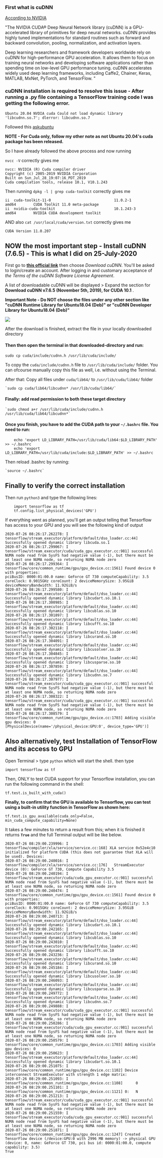 ### First what is cuDNN

[According to NVIDIA](https://developer.nvidia.com/cudnn#:~:text=The%20NVIDIA%20CUDA%C2%AE%20Deep,%2C%20normalization%2C%20and%20activation%20layers.)

"The NVIDIA CUDA® Deep Neural Network library (cuDNN) is a GPU-accelerated library of primitives for deep neural networks. cuDNN provides highly tuned implementations for standard routines such as forward and backward convolution, pooling, normalization, and activation layers.

Deep learning researchers and framework developers worldwide rely on cuDNN for high-performance GPU acceleration. It allows them to focus on training neural networks and developing software applications rather than spending time on low-level GPU performance tuning. cuDNN accelerates widely used deep learning frameworks, including Caffe2, Chainer, Keras, MATLAB, MxNet, PyTorch, and TensorFlow. "

### cuDNN installation is required to resolve this issue - After running a .py file containing a TensorFlow training code I was getting the following error.

```
Ubuntu 20.04 NVDIA cuda Could not load dynamic library 'libcudnn.so.7'; dlerror: libcudnn.so.7
```

Followed this [askubuntu](https://askubuntu.com/questions/1230645/when-is-cuda-gonna-be-released-for-ubuntu-20-04)

**NOTE - For Cuda only, follow my other note as not Ubuntu 20.04's cuda package has been released.**

So I have already followed the above process and now running

`nvcc -V` correctly gives me

```
nvcc: NVIDIA (R) Cuda compiler driver
Copyright (c) 2005-2019 NVIDIA Corporation
Built on Sun_Jul_28_19:07:16_PDT_2019
Cuda compilation tools, release 10.1, V10.1.243

```

Then running `dpkg -l | grep cuda-toolkit` correctly gives me

```
ii  cuda-toolkit-11-0                             11.0.2-1                                  amd64        CUDA Toolkit 11.0 meta-package
ii  nvidia-cuda-toolkit                           10.1.243-3                                amd64        NVIDIA CUDA development toolkit

```

AND also `cat /usr/local/cuda/version.txt` correctly gives me

`CUDA Version 11.0.207`

## NOW the most important step - Install cuDNN (7.6.5) - This is what I did on 25-July-2020

First go to **[this official link][3]** then choose _Download cuDNN_. You'll be asked to login/create an account. After logging in and customary acceptance of _the Terms of the cuDNN Software License Agreement_.

A list of downloadable cuDNN will be displayed > Expand the section for **Download cuDNN v7.6.5 (November 5th, 2019), for CUDA 10.1** .

**Important Note - Do NOT choose the files under any other section like "cuDNN Runtime Library for Ubuntu18.04 (Deb)" or "cuDNN Developer Library for Ubuntu18.04 (Deb)"**

![](2020-07-26-07-48-25.png)

After the download is finished, extract the file in your locally downloaded directory

#### Then then open the terminal in that downloaded-directory and run:

`sudo cp cuda/include/cudnn.h /usr/lib/cuda/include/`

To copy the `cuda/include/cudnn.h` file to `/usr/lib/cuda/include/` folder. You can ofcourse manually copy this file as well, i.e. without using the Terminal.

After that: Copy all files under `cuda/lib64/` to `/usr/lib/cuda/lib64/` folder

    `sudo cp cuda/lib64/libcudnn* /usr/lib/cuda/lib64/`

#### Finally: add read permission to both these target directory

    `sudo chmod a+r /usr/lib/cuda/include/cudnn.h /usr/lib/cuda/lib64/libcudnn*`

#### Once you finish, you have to add the CUDA path to your `~/.bashrc` file. You need to run:

```
    echo 'export LD_LIBRARY_PATH=/usr/lib/cuda/lib64:$LD_LIBRARY_PATH' >> ~/.bashrc
    echo 'export LD_LIBRARY_PATH=/usr/lib/cuda/include:$LD_LIBRARY_PATH' >> ~/.bashrc

```

Then reload .bashrc by running:

    `source ~/.bashrc`

## Finally to verify the correct installation

Then run `python3` and type the following lines:

```
    import tensorflow as tf
    tf.config.list_physical_devices('GPU')
```

If everything went as planned, you'll get an output telling that Tensorflow has access to your GPU and you will see the following kind of output

```
2020-07-26 08:26:17.262278: I tensorflow/stream_executor/platform/default/dso_loader.cc:44] Successfully opened dynamic library libcuda.so.1
2020-07-26 08:26:17.299067: I tensorflow/stream_executor/cuda/cuda_gpu_executor.cc:981] successful NUMA node read from SysFS had negative value (-1), but there must be at least one NUMA node, so returning NUMA node zero
2020-07-26 08:26:17.299364: I tensorflow/core/common_runtime/gpu/gpu_device.cc:1561] Found device 0 with properties:
pciBusID: 0000:01:00.0 name: GeForce GT 730 computeCapability: 3.5
coreClock: 0.9015GHz coreCount: 2 deviceMemorySize: 3.95GiB deviceMemoryBandwidth: 11.92GiB/s
2020-07-26 08:26:17.299580: I tensorflow/stream_executor/platform/default/dso_loader.cc:44] Successfully opened dynamic library libcudart.so.10.1
2020-07-26 08:26:17.300985: I tensorflow/stream_executor/platform/default/dso_loader.cc:44] Successfully opened dynamic library libcublas.so.10
2020-07-26 08:26:17.301897: I tensorflow/stream_executor/platform/default/dso_loader.cc:44] Successfully opened dynamic library libcufft.so.10
2020-07-26 08:26:17.302118: I tensorflow/stream_executor/platform/default/dso_loader.cc:44] Successfully opened dynamic library libcurand.so.10
2020-07-26 08:26:17.304091: I tensorflow/stream_executor/platform/default/dso_loader.cc:44] Successfully opened dynamic library libcusolver.so.10
2020-07-26 08:26:17.304845: I tensorflow/stream_executor/platform/default/dso_loader.cc:44] Successfully opened dynamic library libcusparse.so.10
2020-07-26 08:26:17.307859: I tensorflow/stream_executor/platform/default/dso_loader.cc:44] Successfully opened dynamic library libcudnn.so.7
2020-07-26 08:26:17.307977: I tensorflow/stream_executor/cuda/cuda_gpu_executor.cc:981] successful NUMA node read from SysFS had negative value (-1), but there must be at least one NUMA node, so returning NUMA node zero
2020-07-26 08:26:17.308322: I tensorflow/stream_executor/cuda/cuda_gpu_executor.cc:981] successful NUMA node read from SysFS had negative value (-1), but there must be at least one NUMA node, so returning NUMA node zero
2020-07-26 08:26:17.308579: I tensorflow/core/common_runtime/gpu/gpu_device.cc:1703] Adding visible gpu devices: 0
[PhysicalDevice(name='/physical_device:GPU:0', device_type='GPU')]

```

## Also alternatively, test Installation of TensorFlow and its access to GPU

Open Terminal > type `python` which will start the shell. then type

`import tensorflow as tf`

Then, ONLY to test CUDA support for your Tensorflow installation, you can run the following command in the shell:

`tf.test.is_built_with_cuda()`

**Finally, to confirm that the GPU is available to Tensorflow, you can test using a built-in utility function in TensorFlow as shown here:**

```
tf.test.is_gpu_available(cuda_only=False, min_cuda_compute_capability=None)
```

It takes a few minutes to return a result from this; when it is finished it returns **`True`** and the full Terminal output will be like below.

```
2020-07-26 08:29:00.239996: I tensorflow/compiler/xla/service/service.cc:168] XLA service 0x52e4c10 initialized for platform CUDA (this does not guarantee that XLA will be used). Devices:
2020-07-26 08:29:00.240016: I tensorflow/compiler/xla/service/service.cc:176]   StreamExecutor device (0): GeForce GT 730, Compute Capability 3.5
2020-07-26 08:29:00.240194: I tensorflow/stream_executor/cuda/cuda_gpu_executor.cc:981] successful NUMA node read from SysFS had negative value (-1), but there must be at least one NUMA node, so returning NUMA node zero
2020-07-26 08:29:00.240474: I tensorflow/core/common_runtime/gpu/gpu_device.cc:1561] Found device 0 with properties:
pciBusID: 0000:01:00.0 name: GeForce GT 730 computeCapability: 3.5
coreClock: 0.9015GHz coreCount: 2 deviceMemorySize: 3.95GiB deviceMemoryBandwidth: 11.92GiB/s
2020-07-26 08:29:00.240713: I tensorflow/stream_executor/platform/default/dso_loader.cc:44] Successfully opened dynamic library libcudart.so.10.1
2020-07-26 08:29:00.242165: I tensorflow/stream_executor/platform/default/dso_loader.cc:44] Successfully opened dynamic library libcublas.so.10
2020-07-26 08:29:00.243010: I tensorflow/stream_executor/platform/default/dso_loader.cc:44] Successfully opened dynamic library libcufft.so.10
2020-07-26 08:29:00.243236: I tensorflow/stream_executor/platform/default/dso_loader.cc:44] Successfully opened dynamic library libcurand.so.10
2020-07-26 08:29:00.245184: I tensorflow/stream_executor/platform/default/dso_loader.cc:44] Successfully opened dynamic library libcusolver.so.10
2020-07-26 08:29:00.246093: I tensorflow/stream_executor/platform/default/dso_loader.cc:44] Successfully opened dynamic library libcusparse.so.10
2020-07-26 08:29:00.249772: I tensorflow/stream_executor/platform/default/dso_loader.cc:44] Successfully opened dynamic library libcudnn.so.7
2020-07-26 08:29:00.249888: I tensorflow/stream_executor/cuda/cuda_gpu_executor.cc:981] successful NUMA node read from SysFS had negative value (-1), but there must be at least one NUMA node, so returning NUMA node zero
2020-07-26 08:29:00.250286: I tensorflow/stream_executor/cuda/cuda_gpu_executor.cc:981] successful NUMA node read from SysFS had negative value (-1), but there must be at least one NUMA node, so returning NUMA node zero
2020-07-26 08:29:00.250579: I tensorflow/core/common_runtime/gpu/gpu_device.cc:1703] Adding visible gpu devices: 0
2020-07-26 08:29:00.250623: I tensorflow/stream_executor/platform/default/dso_loader.cc:44] Successfully opened dynamic library libcudart.so.10.1
2020-07-26 08:29:00.251075: I tensorflow/core/common_runtime/gpu/gpu_device.cc:1102] Device interconnect StreamExecutor with strength 1 edge matrix:
2020-07-26 08:29:00.251093: I tensorflow/core/common_runtime/gpu/gpu_device.cc:1108]      0
2020-07-26 08:29:00.251101: I tensorflow/core/common_runtime/gpu/gpu_device.cc:1121] 0:   N
2020-07-26 08:29:00.251213: I tensorflow/stream_executor/cuda/cuda_gpu_executor.cc:981] successful NUMA node read from SysFS had negative value (-1), but there must be at least one NUMA node, so returning NUMA node zero
2020-07-26 08:29:00.251559: I tensorflow/stream_executor/cuda/cuda_gpu_executor.cc:981] successful NUMA node read from SysFS had negative value (-1), but there must be at least one NUMA node, so returning NUMA node zero
2020-07-26 08:29:00.251871: I tensorflow/core/common_runtime/gpu/gpu_device.cc:1247] Created TensorFlow device (/device:GPU:0 with 2996 MB memory) -> physical GPU (device: 0, name: GeForce GT 730, pci bus id: 0000:01:00.0, compute capability: 3.5)
True
```

[1]: https://askubuntu.com/users/263979/meetnick
[2]: https://askubuntu.com/a/1231356/822295
[3]: https://developer.nvidia.com/rdp/form/cudnn-download-survey
